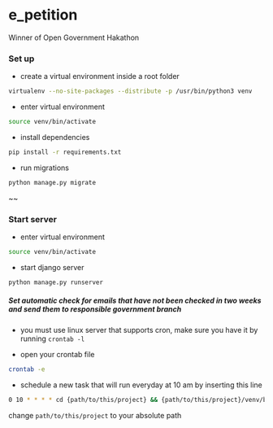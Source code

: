 # e_petition
Winner of Open Government Hakathon

### Set up

* create a virtual environment inside a root folder

```bash
virtualenv --no-site-packages --distribute -p /usr/bin/python3 venv
```

* enter virtual environment

```bash
source venv/bin/activate
```

* install dependencies

```bash
pip install -r requirements.txt
```

* run migrations

```bash
python manage.py migrate
```
~~
### Start server

* enter virtual environment

```bash
source venv/bin/activate
```

* start django server

```bash
python manage.py runserver
```


##### Set automatic check for emails that have not been checked in two weeks and send them to responsible government branch

* you must use linux server that supports cron, make sure you have it by running ``crontab -l``


* open your crontab file

```bash
crontab -e
```

* schedule a new task that will run everyday at 10 am by inserting this line 

```bash
0 10 * * * * cd {path/to/this/project} && {path/to/this/project}/venv/bin/python manage.py sendreminders
```

change ``path/to/this/project`` to your absolute path
